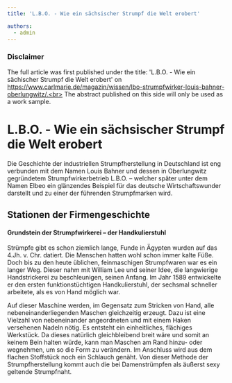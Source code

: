 ```yaml
---
title: 'L.B.O. - Wie ein sächsischer Strumpf die Welt erobert'

authors:
  - admin
---
```


### Disclaimer
The full article was first published under the title: 'L.B.O. - Wie ein sächischer Strumpf die Welt erobert' on https://www.carlmarie.de/magazin/wissen/lbo-strumpfwirker-louis-bahner-oberlungwitz/.<br>
The abstract published on this side will only be used as a work sample.

# L.B.O. - Wie ein sächsischer Strumpf die Welt erobert

Die Geschichte der industriellen Strumpfherstellung in Deutschland ist eng verbunden mit dem Namen Louis Bahner und dessen in Oberlungwitz gegründetem Strumpfwirkerbetrieb L.B.O. – welcher später unter dem Namen Elbeo ein glänzendes Beispiel für das deutsche Wirtschaftswunder darstellt und zu einer der führenden Strumpfmarken wird.

## Stationen der Firmengeschichte
#### Grundstein der Strumpfwirkerei – der Handkulierstuhl

Strümpfe gibt es schon ziemlich lange, Funde in Ägypten wurden auf das 4.Jh. v. Chr. datiert. Die Menschen hatten wohl schon immer kalte Füße. Doch bis zu den heute üblichen, feinmaschigen Strumpfwaren war es ein langer Weg. Dieser nahm mit William Lee und seiner Idee, die langwierige Handstrickerei zu beschleunigen, seinen Anfang. Im Jahr 1589 entwickelte er den ersten funktionstüchtigen Handkulierstuhl, der sechsmal schneller arbeitete, als es von Hand möglich war.

Auf dieser Maschine werden, im Gegensatz zum Stricken von Hand, alle nebeneinanderliegenden Maschen gleichzeitig erzeugt. Dazu ist eine Vielzahl von nebeneinander angeordneten und mit einem Haken versehenen Nadeln nötig. Es entsteht ein einheitliches, flächiges Werkstück. Da dieses natürlich gleichbleibend breit wäre und somit an keinem Bein halten würde, kann man Maschen am Rand hinzu- oder wegnehmen, um so die Form zu verändern. Im Anschluss wird aus dem flachen Stoffstück noch ein Schlauch genäht. Von dieser Methode der Strumpfherstellung kommt auch die bei Damenstrümpfen als äußerst sexy geltende Strumpfnaht.